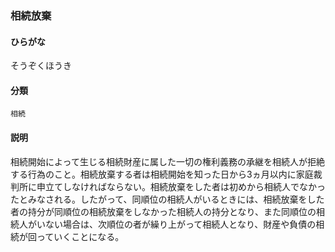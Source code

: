 <div style="display:none;">

## [あ行](securities-terms?id=あ行)
## [か行](securities-terms?id=か行)
## [さ行](securities-terms?id=さ行)

</div>

### 相続放棄

#### ひらがな

そうぞくほうき

#### 分類

`相続`

#### 説明

相続開始によって生じる相続財産に属した一切の権利義務の承継を相続人が拒絶する行為のこと。相続放棄する者は相続開始を知った日から3ヵ月以内に家庭裁判所に申立てしなければならない。相続放棄をした者は初めから相続人でなかったとみなされる。したがって、同順位の相続人がいるときには、相続放棄をした者の持分が同順位の相続放棄をしなかった相続人の持分となり、また同順位の相続人がいない場合は、次順位の者が繰り上がって相続人となり、財産や負債の相続が回っていくことになる。

<div style="display:none;">

## [た行](securities-terms?id=た行)
## [な行](securities-terms?id=な行)
## [は行](securities-terms?id=は行)
## [ま行](securities-terms?id=ま行)
## [や行](securities-terms?id=や行)
## [ら行](securities-terms?id=ら行)
## [わ行](securities-terms?id=わ行)
## [英数字・記号](securities-terms?id=英数字・記号)

</div>

